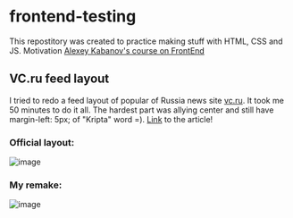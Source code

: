 # frontend-testing
This repostitory was created to practice making stuff with HTML, CSS and JS. Motivation [Alexey Kabanov's course on FrontEnd](https://youtu.be/nobHtYX_GBw?list=PLN191DYDvBJ88-aNUlgcM-AfJtvKL36tq)

## VC.ru feed layout

I tried to redo a feed layout of popular of Russia news site [vc.ru](https://vc.ru). It took me 50 minutes to do it all. The hardest part was allying center and still have margin-left: 5px; of "Kripta" word =). [Link](https://vc.ru/crypto/434473-binance-privlekla-500-mln-v-fond-dlya-razvitiya-proektov-v-web3) to the article!

### Official layout:

![image](https://user-images.githubusercontent.com/81391756/171554974-39b47ea2-fb28-40fa-81ae-ceb47b1d9f19.png)

### My remake:

![image](https://user-images.githubusercontent.com/81391756/171554567-553ba058-4260-4439-ab5d-18a32c9476c1.png)



